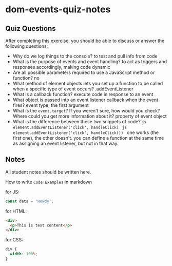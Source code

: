 # dom-events-quiz-notes

## Quiz Questions

After completing this exercise, you should be able to discuss or answer the following questions:

- Why do we log things to the console?
  to test and pull info from code
- What is the purpose of events and event handling?
  to act as triggers and responses accordingly, making code dynamic
- Are all possible parameters required to use a JavaScript method or function?
  no
- What method of element objects lets you set up a function to be called when a specific type of event occurs?
  .addEventListener
- What is a callback function?
  execute code in response to an event
- What object is passed into an event listener callback when the event fires?
  event type, the first argument
- What is the `event.target`? If you weren't sure, how would you check? Where could you get more information about it?
  property of event object
- What is the difference between these two snippets of code?
  `js
    element.addEventListener('click', handleClick)
    `
  `js
    element.addEventListener('click', handleClick())
    `
  one works (the first one), the other doesn't. you can define a function at the same time as assigning an event listener, but not in that way.

## Notes

All student notes should be written here.

How to write `Code Examples` in markdown

for JS:

```javascript
const data = 'Howdy';
```

for HTML:

```html
<div>
  <p>This is text content</p>
</div>
```

for CSS:

```css
div {
  width: 100%;
}
```
